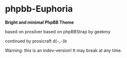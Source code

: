 phpbb-Euphoria
===============

**Bright and minimal PhpBB Theme**

based on prosilver
based on phpBBStrap by geekmy

continued by prosicraft d(-_-)b

Warning: this is an indev-version! It may break at any time.
